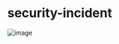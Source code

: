 # security-incident

![image](https://github.com/user-attachments/assets/bf2dad0e-e640-47f8-95b3-f52c62ae1639)
